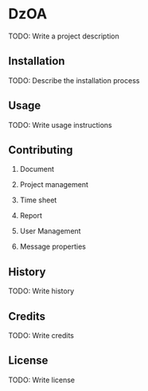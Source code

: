 
# DzOA
TODO: Write a project description
## Installation
TODO: Describe the installation process
## Usage
TODO: Write usage instructions
## Contributing
1. Document


2. Project management


3. Time sheet


4. Report


5. User Management

6. Message properties

## History
TODO: Write history
## Credits
TODO: Write credits
## License
TODO: Write license
